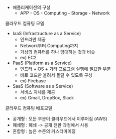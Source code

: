 - 애플리케이션의 구성
	- APP - OS - Computing - Storage - Network

클라우드 컴퓨팅 모델
- IaaS (Infrastructure as a Service)
	- 인프라만 제공
	- Network부터 Computing까지
	- 가상의 컴퓨터를 하나 임대하는 것과 비슷
	- ex) EC2
- PaaS (Platform as a Service)
	- 인프라 + OS + 기타 프로그램 실행에 필요한 부분
	- 바로 코드만 올려서 돌릴 수 있도록 구성
	- ex) Firebase
- SaaS (Software as a Service)
	- 서비스 자체를 제공
	- ex) Gmail, DropBox, Slack

클라우드 컴퓨팅 배포모델
- 공개형 : 모든 부분이 클라우드에서 이루어짐 (AWS)
- 폐쇄형 : 폐쇄 -> 공개 전환 과정에서 사용
- 혼합형 : 높은 수준의 커스터마이징
